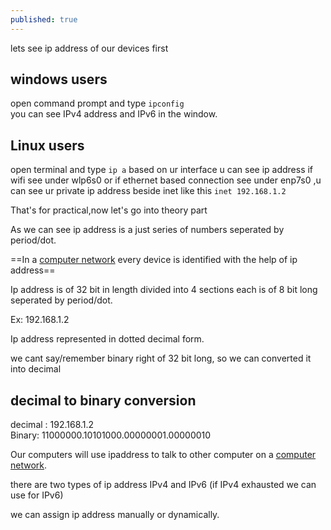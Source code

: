 ```yaml
---
published: true
---
```


lets see ip address of our devices first
## windows users
open command prompt and type `ipconfig`<br>
you can see IPv4 address and IPv6 in the window.<br>
## Linux users 
open terminal and type `ip a`
based on ur interface u can see ip address if wifi see under wlp6s0 or if ethernet based connection see under enp7s0  ,u can see ur private ip address beside inet like this `inet 192.168.1.2`

That's for practical,now let's go into theory part

As we can see ip address is a just series of numbers seperated by period/dot.

==In a [computer network](https://r4ns3k.github.io/What-the-heck-is-computer-networks/) every device is identified with the help of ip address==

Ip address is of 32 bit in length divided into 4 sections each is of 8 bit long seperated by period/dot.

Ex: 192.168.1.2

Ip address represented in dotted decimal form.

we cant say/remember binary right of 32 bit long, so we can converted it into decimal

## decimal to binary conversion

decimal : 192.168.1.2 <br>
Binary:  11000000.10101000.00000001.00000010<br>

Our computers will use ipaddress to talk to other computer on a [computer network](https://r4ns3k.github.io/What-the-heck-is-computer-networks/).

there are two types of ip address IPv4 and IPv6 (if IPv4 exhausted we can use for IPv6)


we can assign ip address manually or dynamically.



